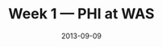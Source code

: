 ---
layout: game
title: Week 1 — PHI at WAS
season: 2013
game_id: 2013_01_PHI_WAS
week: 1
date: 2013-09-09
home_team: WAS
away_team: PHI
final_home: 27
final_away: 33
pbp_url: /assets/data/pbp/2013/2013_01_PHI_WAS.csv.gz
---